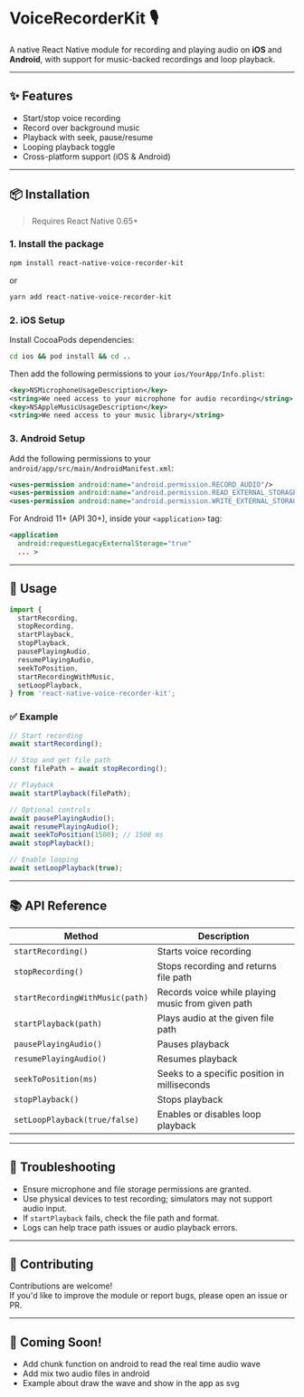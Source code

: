 # VoiceRecorderKit 🎙️

A native React Native module for recording and playing audio on **iOS** and **Android**, with support for music-backed recordings and loop playback.

---

## ✨ Features

- Start/stop voice recording  
- Record over background music  
- Playback with seek, pause/resume  
- Looping playback toggle  
- Cross-platform support (iOS & Android)

---

## 📦 Installation

> Requires React Native 0.65+

### 1. Install the package

```bash
npm install react-native-voice-recorder-kit
```

or

```bash
yarn add react-native-voice-recorder-kit
```

### 2. iOS Setup

Install CocoaPods dependencies:

```bash
cd ios && pod install && cd ..
```

Then add the following permissions to your `ios/YourApp/Info.plist`:

```xml
<key>NSMicrophoneUsageDescription</key>
<string>We need access to your microphone for audio recording</string>
<key>NSAppleMusicUsageDescription</key>
<string>We need access to your music library</string>
```

### 3. Android Setup

Add the following permissions to your `android/app/src/main/AndroidManifest.xml`:

```xml
<uses-permission android:name="android.permission.RECORD_AUDIO"/>
<uses-permission android:name="android.permission.READ_EXTERNAL_STORAGE"/>
<uses-permission android:name="android.permission.WRITE_EXTERNAL_STORAGE"/>
```

For Android 11+ (API 30+), inside your `<application>` tag:

```xml
<application
  android:requestLegacyExternalStorage="true"
  ... >
```

---

## 📲 Usage

```ts
import {
  startRecording,
  stopRecording,
  startPlayback,
  stopPlayback,
  pausePlayingAudio,
  resumePlayingAudio,
  seekToPosition,
  startRecordingWithMusic,
  setLoopPlayback,
} from 'react-native-voice-recorder-kit';
```

### ✅ Example

```ts
// Start recording
await startRecording();

// Stop and get file path
const filePath = await stopRecording();

// Playback
await startPlayback(filePath);

// Optional controls
await pausePlayingAudio();
await resumePlayingAudio();
await seekToPosition(1500); // 1500 ms
await stopPlayback();

// Enable looping
await setLoopPlayback(true);
```

---

## 📚 API Reference

| Method                               | Description                                         |
|-------------------------------------|-----------------------------------------------------|
| `startRecording()`                  | Starts voice recording                              |
| `stopRecording()`                   | Stops recording and returns file path               |
| `startRecordingWithMusic(path)`    | Records voice while playing music from given path   |
| `startPlayback(path)`              | Plays audio at the given file path                  |
| `pausePlayingAudio()`              | Pauses playback                                     |
| `resumePlayingAudio()`             | Resumes playback                                    |
| `seekToPosition(ms)`               | Seeks to a specific position in milliseconds        |
| `stopPlayback()`                   | Stops playback                                      |
| `setLoopPlayback(true/false)`      | Enables or disables loop playback                   |

---

## 🚧 Troubleshooting

- Ensure microphone and file storage permissions are granted.
- Use physical devices to test recording; simulators may not support audio input.
- If `startPlayback` fails, check the file path and format.
- Logs can help trace path issues or audio playback errors.

---

## 📂 Contributing

Contributions are welcome!  
If you'd like to improve the module or report bugs, please open an issue or PR.

---

## 🚀 Coming Soon!

- Add chunk function on android to read the real time audio wave
- Add mix two audio files in android
- Example about draw the wave and show in the app as svg
